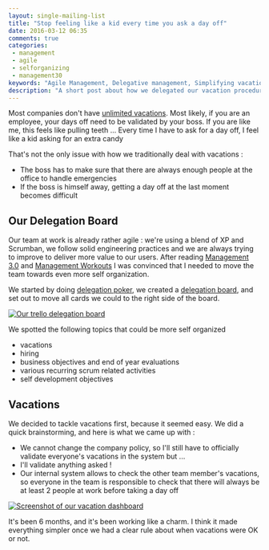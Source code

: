 ```yaml
---
layout: single-mailing-list
title: "Stop feeling like a kid every time you ask a day off"
date: 2016-03-12 06:35
comments: true
categories:
 - management
 - agile
 - selforganizing
 - management30
keywords: "Agile Management, Delegative management, Simplifying vacations"
description: "A short post about how we delegated our vacation procedure"
---
```

Most companies don't have [unlimited vacations](https://management30.com/product/workouts/performance-management/). Most likely, if you are an employee, your days off need to be validated by your boss. If you are like me, this feels like pulling teeth ... Every time I have to ask for a day off, I feel like a kid asking for an extra candy

That's not the only issue with how we traditionally deal with vacations :

* The boss has to make sure that there are always enough people at the office to handle emergencies
* If the boss is himself away, getting a day off at the last moment becomes difficult

## Our Delegation Board

Our team at work is already rather agile : we're using a blend of XP and Scrumban, we follow solid engineering practices and we are always trying to improve to deliver more value to our users. After reading [Management 3.0](http://www.amazon.com/Management-3-0-Developers-Developing-Addison-Wesley/dp/0321712471/ref=sr_1_1?tag=pbourgau-20&amp;ie=UTF8&qid=1457988177&sr=8-1&keywords=management+3.0) and [Management Workouts](https://management30.com/product/workouts/) I was convinced that I needed to move the team towards even more self organization.

We started by doing [delegation poker](https://management30.com/product/delegation-poker/), we created a [delegation board](https://management30.com/product/workouts/delegation-employee-engagement/), and set out to move all cards we could to the right side of the board.

[![Our trello delegation board]({{site.url}}{{site.baseurl}}/imgs/2016-03-12-stop-feeling-like-a-kid-everytime-you-ask-a-day-off/delegation-board.jpg)]({{site.url}}/imgs/2016-03-12-stop-feeling-like-a-kid-everytime-you-ask-a-day-off/delegation-board-large.jpg)

We spotted the following topics that could be more self organized

* vacations
* hiring
* business objectives and end of year evaluations
* various recurring scrum related activities
* self development objectives

## Vacations

We decided to tackle vacations first, because it seemed easy. We did a quick brainstorming, and here is what we came up with :

* We cannot change the company policy, so I'll still have to officially validate everyone's vacations in the system but ...
* I'll validate anything asked !
* Our internal system allows to check the other team member's vacations, so everyone in the team is responsible to check that there will always be at least 2 people at work before taking a day off

[![Screenshot of our vacation dashboard]({{site.url}}{{site.baseurl}}/imgs/2016-03-12-stop-feeling-like-a-kid-everytime-you-ask-a-day-off/mxopal.jpg)]({{site.url}}/imgs/2016-03-12-stop-feeling-like-a-kid-everytime-you-ask-a-day-off/mxopal.png)

It's been 6 months, and it's been working like a charm. I think it made everything simpler once we had a clear rule about when vacations were OK or not.
